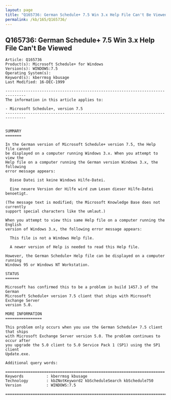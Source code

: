 ```yaml
---
layout: page
title: "Q165736: German Schedule+ 7.5 Win 3.x Help File Can't Be Viewed"
permalink: /kb/165/Q165736/
---
```


## Q165736: German Schedule+ 7.5 Win 3.x Help File Can't Be Viewed

	Article: Q165736
	Product(s): Microsoft Schedule+ for Windows
	Version(s): WINDOWS:7.5
	Operating System(s): 
	Keyword(s): kberrmsg kbusage
	Last Modified: 16-DEC-1999
	
	-------------------------------------------------------------------------------
	The information in this article applies to:
	
	- Microsoft Schedule+, version 7.5 
	-------------------------------------------------------------------------------
	
	
	SUMMARY
	=======
	
	In the German version of Microsoft Schedule+ version 7.5, the Help file cannot
	be displayed on a computer running Windows 3.x. When you attempt to view the
	Help file on a computer running the German version Windows 3.x, the following
	error message appears:
	
	  Diese Datei ist keine Windows Hilfe-Datei.
	
	  Eine neuere Version der Hilfe wird zum Lesen dieser Hilfe-Datei benoetigt.
	
	(The message text is modified; the Microsoft Knowledge Base does not currently
	support special characters like the umlaut.)
	
	When you attempt to view this same Help file on a computer running the English
	version of Windows 3.x, the following error message appears:
	
	  This file is not a Windows Help file.
	
	  A newer version of Help is needed to read this Help file.
	
	However, the German Schedule+ Help file can be displayed on a computer running
	Windows 95 or Windows NT Workstation.
	
	STATUS
	======
	
	Microsoft has confirmed this to be a problem in build 1457.3 of the German
	Microsoft Schedule+ version 7.5 client that ships with Microsoft Exchange Server
	version 5.0.
	
	MORE INFORMATION
	================
	
	This problem only occurs when you use the German Schedule+ 7.5 client that ships
	with Microsoft Exchange Server version 5.0. The problem continues to occur after
	you upgrade the 5.0 client to 5.0 Service Pack 1 (SP1) using the SP1 client
	Update.exe.
	
	Additional query words:
	
	======================================================================
	Keywords          : kberrmsg kbusage 
	Technology        : kbZNotKeyword2 kbScheduleSearch kbSchedule750
	Version           : WINDOWS:7.5
	
	=============================================================================
	
